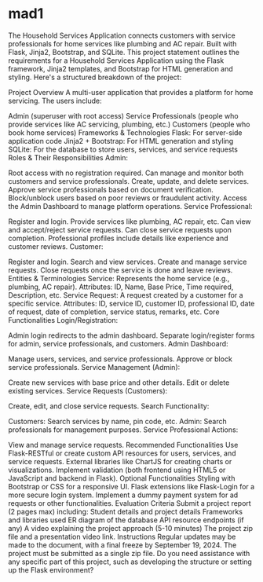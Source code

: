 # mad1
 The Household Services Application connects customers with service professionals for home services like plumbing and AC repair. Built with Flask, Jinja2, Bootstrap, and SQLite.
This project statement outlines the requirements for a Household Services Application using the Flask framework, Jinja2 templates, and Bootstrap for HTML generation and styling. Here's a structured breakdown of the project:

Project Overview
A multi-user application that provides a platform for home servicing. The users include:

Admin (superuser with root access)
Service Professionals (people who provide services like AC servicing, plumbing, etc.)
Customers (people who book home services)
Frameworks & Technologies
Flask: For server-side application code
Jinja2 + Bootstrap: For HTML generation and styling
SQLite: For the database to store users, services, and service requests
Roles & Their Responsibilities
Admin:

Root access with no registration required.
Can manage and monitor both customers and service professionals.
Create, update, and delete services.
Approve service professionals based on document verification.
Block/unblock users based on poor reviews or fraudulent activity.
Access the Admin Dashboard to manage platform operations.
Service Professional:

Register and login.
Provide services like plumbing, AC repair, etc.
Can view and accept/reject service requests.
Can close service requests upon completion.
Professional profiles include details like experience and customer reviews.
Customer:

Register and login.
Search and view services.
Create and manage service requests.
Close requests once the service is done and leave reviews.
Entities & Terminologies
Service: Represents the home service (e.g., plumbing, AC repair).
Attributes: ID, Name, Base Price, Time required, Description, etc.
Service Request: A request created by a customer for a specific service.
Attributes: ID, service ID, customer ID, professional ID, date of request, date of completion, service status, remarks, etc.
Core Functionalities
Login/Registration:

Admin login redirects to the admin dashboard.
Separate login/register forms for admin, service professionals, and customers.
Admin Dashboard:

Manage users, services, and service professionals.
Approve or block service professionals.
Service Management (Admin):

Create new services with base price and other details.
Edit or delete existing services.
Service Requests (Customers):

Create, edit, and close service requests.
Search Functionality:

Customers: Search services by name, pin code, etc.
Admin: Search professionals for management purposes.
Service Professional Actions:

View and manage service requests.
Recommended Functionalities
Use Flask-RESTful or create custom API resources for users, services, and service requests.
External libraries like ChartJS for creating charts or visualizations.
Implement validation (both frontend using HTML5 or JavaScript and backend in Flask).
Optional Functionalities
Styling with Bootstrap or CSS for a responsive UI.
Flask extensions like Flask-Login for a more secure login system.
Implement a dummy payment system for ad requests or other functionalities.
Evaluation Criteria
Submit a project report (2 pages max) including:
Student details and project details
Frameworks and libraries used
ER diagram of the database
API resource endpoints (if any)
A video explaining the project approach (5-10 minutes)
The project zip file and a presentation video link.
Instructions
Regular updates may be made to the document, with a final freeze by September 19, 2024.
The project must be submitted as a single zip file.
Do you need assistance with any specific part of this project, such as developing the structure or setting up the Flask environment?
